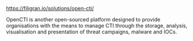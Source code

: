 https://filigran.io/solutions/open-cti/

OpenCTI is another open-sourced platform designed to provide organisations with the means to manage CTI through the storage, analysis, visualisation and presentation of threat campaigns, malware and IOCs.

